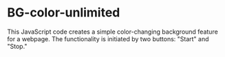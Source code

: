 # BG-color-unlimited
This JavaScript code creates a simple color-changing background feature for a webpage. The functionality is initiated by two buttons: "Start" and "Stop."
